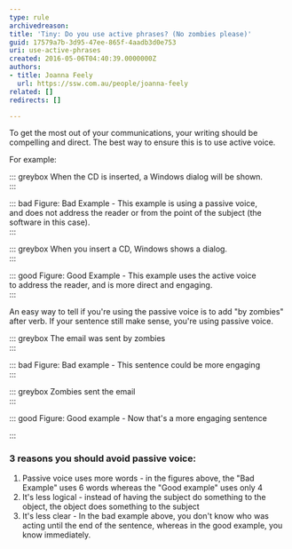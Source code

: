 ```yaml
---
type: rule
archivedreason: 
title: 'Tiny: Do you use active phrases? (No zombies please)'
guid: 17579a7b-3d95-47ee-865f-4aadb3d0e753
uri: use-active-phrases
created: 2016-05-06T04:40:39.0000000Z
authors:
- title: Joanna Feely
  url: https://ssw.com.au/people/joanna-feely
related: []
redirects: []

---
```


To get the most out of your communications, your writing should be compelling and direct. The best way to ensure this is to use active voice.

For example:

<!--endintro-->



::: greybox
When the CD is inserted, a Windows dialog will be shown.  
:::


::: bad
Figure: Bad Example - This example is using a passive voice, and does not address the reader or from the point of the subject (the software in this case).  
:::


::: greybox
When you insert a CD, Windows shows a dialog.  
:::


::: good
Figure: Good Example - This example uses the active voice to address the reader, and is more direct and engaging.  
:::




An easy way to tell if you're using the passive voice is to add "by zombies" after verb. If your sentence still make sense, you're using passive voice. 




::: greybox
The email was sent by zombies  
:::





::: bad
Figure: Bad example - This sentence could be more engaging  
:::


::: greybox
Zombies sent the email   
:::



::: good
Figure: Good example - Now that's a more engaging sentence

:::





### 3 reasons you should avoid passive voice:

1. Passive voice uses more words - in the figures above, the "Bad Example" uses 6 words whereas the "Good example" uses only 4
2. It's less logical - instead of having the subject do something to the object, the object does something to the subject
3. It's less clear - In the bad example above, you don't know who was acting until the end of the sentence, whereas in the good example, you know immediately.
